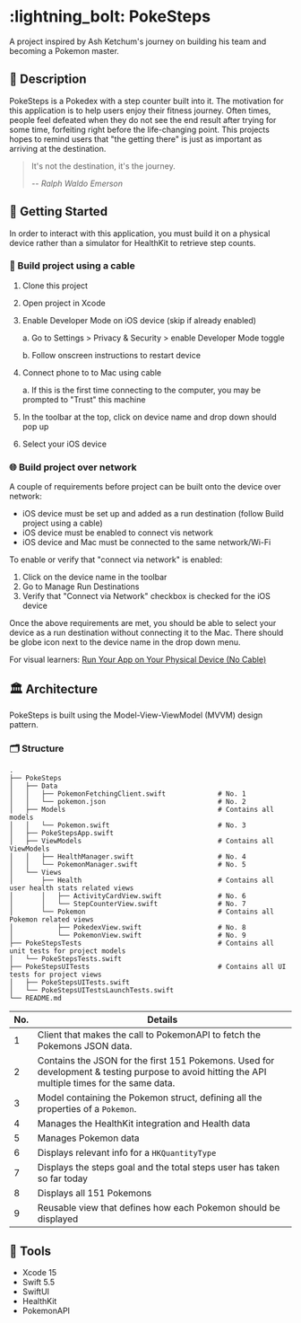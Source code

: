# :lightning_bolt: PokeSteps

A project inspired by Ash Ketchum's journey on building his team and becoming a Pokemon master. 

## :memo: Description

PokeSteps is a Pokedex with a step counter built into it. The motivation for this application is to help users enjoy their fitness journey. Often times, people feel defeated when they do not see the end result after trying for some time, forfeiting right before the life-changing point. This projects hopes to remind users that "the getting there" is just as important as arriving at the destination.

> It's not the destination, it's the journey.
> 
> -- <cite>Ralph Waldo Emerson</cite>

<!-- Take screenshots of key views-->

<!-- Record a demo video on when goal is achieved and Pokemon is unlocked -->

## 🔨 Getting Started

In order to interact with this application, you must build it on a physical device rather than a simulator for HealthKit to retrieve step counts.

### :electric_plug: Build project using a cable

1. Clone this project
2. Open project in Xcode
3. Enable Developer Mode on iOS device (skip if already enabled)

    a. Go to Settings > Privacy & Security > enable Developer Mode toggle

    b. Follow onscreen instructions to restart device

4. Connect phone to to Mac using cable
    
    a. If this is the first time connecting to the computer, you may be prompted to "Trust" this machine
    
5. In the toolbar at the top, click on device name and drop down should pop up
6. Select your iOS device

### 🌐 Build project over network

A couple of requirements before project can be built onto the device over network:

* iOS device must be set up and added as a run destination (follow Build project using a cable)
* iOS device must be enabled to connect vis network
* iOS device and Mac must be connected to the same network/Wi-Fi

To enable or verify that "connect via network" is enabled:

1. Click on the device name in the toolbar
2. Go to Manage Run Destinations
3. Verify that "Connect via Network" checkbox is checked for the iOS device

Once the above requirements are met, you should be able to select your device as a run destination without connecting it to the Mac. There should be globe icon next to the device name in the drop down menu.

For visual learners: [Run Your App on Your Physical Device (No Cable)](https://www.youtube.com/watch?v=ld-BWEyAyL0)

## :classical_building: Architecture

PokeSteps is built using the Model-View-ViewModel (MVVM) design pattern.

### :card_index_dividers: Structure

```
.
├── PokeSteps
│   ├── Data
│   │   ├── PokemonFetchingClient.swift             # No. 1
│   │   └── pokemon.json                            # No. 2
│   ├── Models                                      # Contains all models
│   │   └── Pokemon.swift                           # No. 3
│   ├── PokeStepsApp.swift
│   ├── ViewModels                                  # Contains all ViewModels
│   │   ├── HealthManager.swift                     # No. 4
│   │   └── PokemonManager.swift                    # No. 5
│   └── Views
│       ├── Health                                  # Contains all user health stats related views
│       │   ├── ActivityCardView.swift              # No. 6
│       │   └── StepCounterView.swift               # No. 7
│       └── Pokemon                                 # Contains all Pokemon related views
│           ├── PokedexView.swift                   # No. 8
│           └── PokemonView.swift                   # No. 9
├── PokeStepsTests                                  # Contains all unit tests for project models
│   └── PokeStepsTests.swift
├── PokeStepsUITests                                # Contains all UI tests for project views
│   ├── PokeStepsUITests.swift
│   └── PokeStepsUITestsLaunchTests.swift
└── README.md
```

| No. | Details |
| ---- | ------- |
| 1 | Client that makes the call to PokemonAPI to fetch the Pokemons JSON data. |
| 2 | Contains the JSON for the first 151 Pokemons. Used for development & testing purpose to avoid hitting the API multiple times for the same data. |
| 3 | Model containing the Pokemon struct, defining all the properties of a `Pokemon`. |
| 4 | Manages the HealthKit integration and Health data |
| 5 | Manages Pokemon data |
| 6 | Displays relevant info for a `HKQuantityType` |
| 7 | Displays the steps goal and the total steps user has taken so far today |
| 8 | Displays all 151 Pokemons |
| 9 | Reusable view that defines how each Pokemon should be displayed |

## :toolbox: Tools

* Xcode 15
* Swift 5.5
* SwiftUI
* HealthKit
* PokemonAPI
